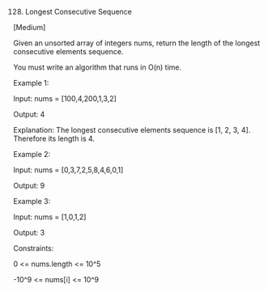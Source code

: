 128. Longest Consecutive Sequence

[Medium]


Given an unsorted array of integers nums, return the length of the longest consecutive elements sequence.

You must write an algorithm that runs in O(n) time.

 

Example 1:

Input: nums = [100,4,200,1,3,2]

Output: 4

Explanation: The longest consecutive elements sequence is [1, 2, 3, 4]. Therefore its length is 4.

Example 2:

Input: nums = [0,3,7,2,5,8,4,6,0,1]

Output: 9

Example 3:

Input: nums = [1,0,1,2]

Output: 3
 

Constraints:

0 <= nums.length <= 10^5

-10^9 <= nums[i] <= 10^9